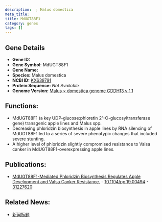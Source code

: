 ```yaml
---
description:  ; Malus domestica
meta_title:
title: MdUGT88F1
category: genes
tags: []
---
```


## Gene Details
- **Gene ID:**	[](https://www.maizegdb.org/gene_center/gene/)
- **Gene Symbol:** MdUGT88F1
- **Gene Name:** 
- **Species:** Malus domestica
- **NCBI ID:** [ KX639791 ]()
- **Protein Sequence:** *Not Available*
- **Genome Version:** [Malus × domestica genome GDDH13 v 1.1]()

## Functions:
   - MdUGT88F1 (a key UDP-glucose:phloretin 2'-O-glucosyltransferase gene) transgenic apple lines and Malus spp.
   - Decreasing phloridzin biosynthesis in apple lines by RNA silencing of MdUGT88F1 led to a series of severe phenotypic changes that included severe stunting.
   - A higher level of phloridzin slightly compromised resistance to Valsa canker in MdUGT88F1-overexpressing apple lines.

## Publications:
   - [MdUGT88F1-Mediated Phloridzin Biosynthesis Regulates Apple Development and Valsa Canker Resistance.]( https://academic.oup.com/plphys/article/180/4/2290/6117758?login=true ) - [10.1104/pp.19.00494]( https://academic.oup.com/plphys/article/180/4/2290/6117758?login=true ) - [31227620](https://pubmed.ncbi.nlm.nih.gov/31227620/)

## Related News:
   - [新闻标题](https://mp.weixin.qq.com/s?__biz=MzIyOTY2NDYyNQ==&mid=2247492346&idx=2&sn=2a9bc8b09844551790f06868ceca7b40&chksm=e8bd90e4dfca19f26ddda0ad02d04f739c7cc8db2b751ea147d0323c3ba49f6304dd0b2f405e&scene=27#wechat_redirect)
